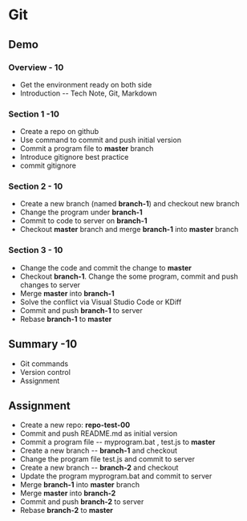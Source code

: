 # Git 

## Demo 

### Overview - 10
* Get the environment ready on both side
* Introduction -- Tech Note, Git, Markdown

### Section 1 -10

* Create a repo on github 
* Use command to commit and push initial version
* Commit a program file to __master__ branch
* Introduce gitignore best practice
* commit gitignore

### Section 2 - 10
* Create a new branch (named __branch-1__) and checkout new branch
* Change the program under __branch-1__
* Commit to code to server on __branch-1__
* Checkout __master__ branch and merge __branch-1__ into __master__ branch

### Section 3 - 10
* Change the code and commit the change to __master__
* Checkout __branch-1__. Change the some program, commit and push changes to server
* Merge __master__ into __branch-1__
* Solve the conflict via Visual Studio Code or KDiff
* Commit and push __branch-1__ to server
* Rebase __branch-1__ to __master__

## Summary -10
* Git commands
* Version control
* Assignment


## Assignment

* Create a new repo: __repo-test-00__
* Commit and push README.md as initial version
* Commit a program file -- myprogram.bat , test.js to __master__
* Create a new branch -- __branch-1__ and checkout
* Change the program file test.js and commit to server
* Create a new branch -- __branch-2__ and checkout 
* Update the program  myprogram.bat and commit to server
* Merge __branch-1__ into __master__ branch
* Merge __master__ into __branch-2__
* Commit and push __branch-2__ to server
* Rebase __branch-2__ to __master__ 
